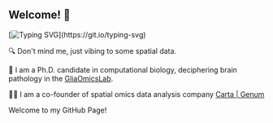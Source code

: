 ## Welcome! 👋

[![Typing SVG](https://readme-typing-svg.demolab.com?font=Fira+Code&size=25&pause=1000&color=27907A&width=435&lines=Hi!+I+am+Daniel+Zucha.)](https://git.io/typing-svg)

🔍 Don't mind me, just vibing to some spatial data.

📖 I am a Ph.D. candidate in computational biology, deciphering brain pathology in the [GliaOmicsLab](https://www.ibt.cas.cz/en/Core-Facility-Research-Laboratories/Glia-Omics-Lab/).

🧑‍💻 I am a co-founder of spatial omics data analysis company [Carta | Genum](https://cartagenum.com/)

Welcome to my GitHub Page! 

<!--
**DanielZucha/DanielZucha** is a ✨ _special_ ✨ repository because its `README.md` (this file) appears on your GitHub profile.

Here are some ideas to get you started:

- 🔭 I’m currently working on ...
- 🌱 I’m currently learning ...
- 👯 I’m looking to collaborate on ...
- 🤔 I’m looking for help with ...
- 💬 Ask me about ...
- 📫 How to reach me: ...
- 😄 Pronouns: ...
- ⚡ Fun fact: ...
-->
